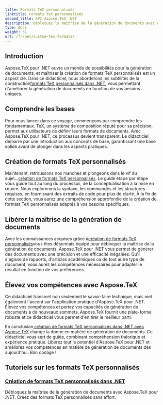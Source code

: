 ```yaml
---
title: Formats TeX personnalisés
linktitle: Formats TeX personnalisés
second_title: API Aspose.TeX .NET
description: Débloquez la maîtrise de la génération de documents avec Aspose.TeX pour .NET. Apprenez à créer des formats TeX personnalisés sans effort dans ce didacticiel complet.
type: docs
weight: 31
url: /fr/net/custom-tex-formats/
---
```

## Introduction

 Aspose.TeX pour .NET ouvre un monde de possibilités pour la génération de documents, et maîtriser la création de formats TeX personnalisés est un aspect clé. Dans ce didacticiel, nous aborderons les subtilités de la construction[formats TeX personnalisés dans .NET](./create-custom-tex-formats/), vous permettant d'améliorer la génération de documents en fonction de vos besoins uniques.

## Comprendre les bases

Pour nous lancer dans ce voyage, commençons par comprendre les fondamentaux. TeX, un système de composition réputé pour sa précision, permet aux utilisateurs de définir leurs formats de documents. Avec Aspose.TeX pour .NET, ce processus devient transparent. Le didacticiel démarre par une introduction aux concepts de base, garantissant une base solide avant de plonger dans les aspects pratiques.

## Création de formats TeX personnalisés

Maintenant, retroussons nos manches et plongeons dans le vif du sujet...[création de formats TeX personnalisés](./create-custom-tex-formats/). Le guide étape par étape vous guide tout au long du processus, de la conceptualisation à la mise en œuvre. Nous explorerons la syntaxe, les commandes et les structures requises, en fournissant des extraits de code pour plus de clarté. À la fin de cette section, vous aurez une compréhension approfondie de la création de formats TeX personnalisés adaptés à vos besoins spécifiques.

## Libérer la maîtrise de la génération de documents

 Avec les connaissances acquises grâce à[création de formats TeX personnalisés](./create-custom-tex-formats/)vous êtes désormais équipé pour débloquer la maîtrise de la génération de documents. Aspose.TeX pour .NET vous permet de générer des documents avec une précision et une efficacité inégalées. Qu'il s'agisse de rapports, d'articles académiques ou de tout autre type de document, vous aurez les compétences nécessaires pour adapter le résultat en fonction de vos préférences.

## Élevez vos compétences avec Aspose.TeX

Ce didacticiel transmet non seulement le savoir-faire technique, mais met également l'accent sur l'application pratique d'Aspose.TeX pour .NET. Élevez vos compétences et portez vos capacités de génération de documents à de nouveaux sommets. Aspose.TeX fournit une plate-forme robuste et ce didacticiel vous permet d'en tirer le meilleur parti.

 En conclusion,[création de formats TeX personnalisés dans .NET avec Aspose.TeX](./create-custom-tex-formats/) change la donne en matière de génération de documents. Ce didacticiel vous sert de guide, combinant compréhension théorique et expérience pratique. Libérez tout le potentiel d'Aspose.TeX pour .NET et améliorez vos compétences en matière de génération de documents dès aujourd'hui. Bon codage !
## Tutoriels sur les formats TeX personnalisés
### [Création de formats TeX personnalisés dans .NET](./create-custom-tex-formats/)
Débloquez la maîtrise de la génération de documents avec Aspose.TeX pour .NET. Créez des formats TeX personnalisés sans effort.